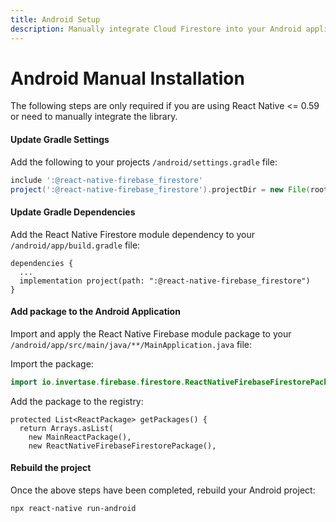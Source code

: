 ```yaml
---
title: Android Setup
description: Manually integrate Cloud Firestore into your Android application.
---
```


# Android Manual Installation

The following steps are only required if you are using React Native <= 0.59 or need to manually integrate the library.

#### Update Gradle Settings

Add the following to your projects `/android/settings.gradle` file:

```groovy
include ':@react-native-firebase_firestore'
project(':@react-native-firebase_firestore').projectDir = new File(rootProject.projectDir, './../node_modules/@react-native-firebase/firestore/android')
```

#### Update Gradle Dependencies

Add the React Native Firestore module dependency to your `/android/app/build.gradle` file:

```groovy{3}
dependencies {
  ...
  implementation project(path: ":@react-native-firebase_firestore")
}
```

#### Add package to the Android Application

Import and apply the React Native Firebase module package to your `/android/app/src/main/java/**/MainApplication.java` file:

Import the package:

```java
import io.invertase.firebase.firestore.ReactNativeFirebaseFirestorePackage;
```

Add the package to the registry:

```java{4}
protected List<ReactPackage> getPackages() {
  return Arrays.asList(
    new MainReactPackage(),
    new ReactNativeFirebaseFirestorePackage(),
```

#### Rebuild the project

Once the above steps have been completed, rebuild your Android project:

```bash
npx react-native run-android
```

